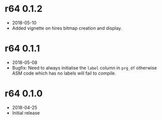 
# r64 0.1.2

* 2018-05-10
* Added vignette on hires bitmap creation and display.
  
# r64 0.1.1

* 2018-05-08
* Bugfix: Need to always initialise the `label` column in `prg_df` otherwise ASM code 
  which has no labels will fail to compile.

# r64 0.1.0 

* 2018-04-25
* Initial release
